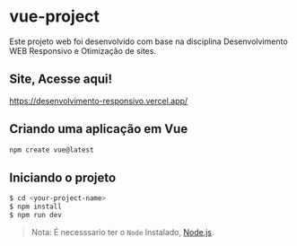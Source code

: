 # vue-project

Este projeto web foi desenvolvido com base na disciplina Desenvolvimento WEB Responsivo e Otimização de sites.

## Site, Acesse aqui!
https://desenvolvimento-responsivo.vercel.app/

## Criando uma aplicação em Vue
```sh
npm create vue@latest
```
## Iniciando o projeto
```sh
$ cd <your-project-name>
$ npm install
$ npm run dev
```
> Nota: É necesssario ter o `Node` Instalado, [Node.js](https://nodejs.org/pt).
